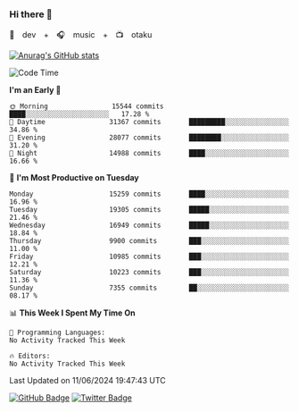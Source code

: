 ### Hi there 👋

🚀　dev　+　🎧　music　+　📺　otaku


[![Anurag's GitHub stats](https://github-readme-stats.vercel.app/api?username=koheitasaka&count_private=true&show_icons=true&theme=monokai)](https://github.com/koheitasaka/github-readme-stats)

<!--START_SECTION:waka-->
![Code Time](http://img.shields.io/badge/Code%20Time-1%2C161%20hrs%2023%20mins-blue)

**I'm an Early 🐤** 

```text
🌞 Morning                15544 commits       ████░░░░░░░░░░░░░░░░░░░░░   17.28 % 
🌆 Daytime                31367 commits       █████████░░░░░░░░░░░░░░░░   34.86 % 
🌃 Evening                28077 commits       ████████░░░░░░░░░░░░░░░░░   31.20 % 
🌙 Night                  14988 commits       ████░░░░░░░░░░░░░░░░░░░░░   16.66 % 
```
📅 **I'm Most Productive on Tuesday** 

```text
Monday                   15259 commits       ████░░░░░░░░░░░░░░░░░░░░░   16.96 % 
Tuesday                  19305 commits       █████░░░░░░░░░░░░░░░░░░░░   21.46 % 
Wednesday                16949 commits       █████░░░░░░░░░░░░░░░░░░░░   18.84 % 
Thursday                 9900 commits        ███░░░░░░░░░░░░░░░░░░░░░░   11.00 % 
Friday                   10985 commits       ███░░░░░░░░░░░░░░░░░░░░░░   12.21 % 
Saturday                 10223 commits       ███░░░░░░░░░░░░░░░░░░░░░░   11.36 % 
Sunday                   7355 commits        ██░░░░░░░░░░░░░░░░░░░░░░░   08.17 % 
```


📊 **This Week I Spent My Time On** 

```text
💬 Programming Languages: 
No Activity Tracked This Week

🔥 Editors: 
No Activity Tracked This Week
```


 Last Updated on 11/06/2024 19:47:43 UTC
<!--END_SECTION:waka-->

[![GitHub Badge](https://img.shields.io/badge/GitHub-100000?style=for-the-badge&logo=github&logoColor=white)](https://github.com/koheitasaka)
[![Twitter Badge](https://img.shields.io/badge/Twitter-1DA1F2?style=for-the-badge&logo=twitter&logoColor=white)](https://twitter.com/sleep_asleep_)
